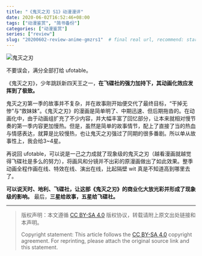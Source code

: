 ```yaml
---
title: "《鬼灭之刃 S1》动漫漫评"
date: 2020-06-02T16:52:46+08:00
tags: ["动漫鉴赏", "简书备份"]
categories: ["动漫鉴赏"]
series: ["review"]
slug: "20200602-review-anime-gmzrs1"  # final real url, recommend: start by date, follow lower case words with hyphen splitter. E.g., `20230316-text-title`
---
```


![鬼灭之刃](/img/posts/9835942-85bdb51a322bf7c3.jpg "鬼灭之刃")

不要误会，满分全部打给 ufotable。

《鬼灭之刃》，少年跳跃新四天王之一，**在飞碟社的强力加持下，其动画化效应发挥到了极致。**

鬼灭之刃第一季的故事并不复杂，并在故事刚开始便交代了最终目标，“干掉无惨”与“救妹妹”。《鬼灭之刃》的漫画是简单明了、中期迅速、但后期拖沓的。在动画化中，由于动画组扩充了不少内容，并大幅丰富了回忆部分，让本来就相对慢节奏的第一季内容更加慢热。但是，虽然是简单的故事情节，配上了直接了当的热血与情感表达，就算是比较慢热，也让鬼灭之刃强过了同期的很多番剧。所以单从故事性上，我会给3~4星。

再说回 ufotable，可以说是一己之力成就了现象级的鬼灭之刃（越看漫画就越觉得飞碟社是多么的努力），将画风和分镜并不出彩的原漫画做出了如此效果。整季动画全程作画在线、特效在线、演出在线，比起隔壁 wit 真是不知道高到哪里去了。

**可以说天时、地利、飞碟社，让这部《鬼灭之刃》的商业化大放光彩并形成了现象级的影响。** 最后，**三星给故事，五星给飞碟社。**

---

> 版权声明：本文遵循 [CC BY-SA 4.0](https://creativecommons.org/licenses/by-sa/4.0/deed.zh) 版权协议，转载请附上原文出处链接和本声明。
>
> Copyright statement: This article follows the [CC BY-SA 4.0](https://creativecommons.org/licenses/by-sa/4.0/deed.en) copyright agreement. For reprinting, please attach the original source link and this statement.
